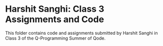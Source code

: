 # Harshit Sanghi: Class 3 Assignments and Code
This folder contains code and assignments submitted by Harshit Sanghi in Class 3 of the Q-Programming Summer of Qode.